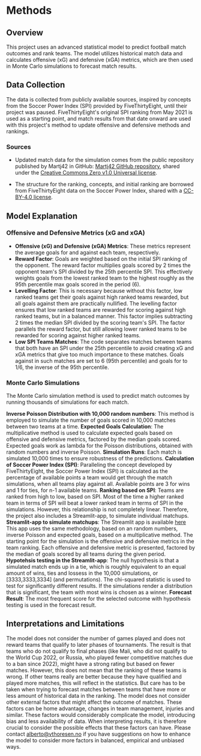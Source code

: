 # Methods

## Overview

This project uses an advanced statistical model to predict football match outcomes and rank teams. The model utilizes historical match data and calculates offensive (xG) and defensive (xGA) metrics, which are then used in Monte Carlo simulations to forecast match results.

## Data Collection

The data is collected from publicly available sources, inspired by concepts from the Soccer Power Index (SPI) provided by FiveThirtyEight, until their project was paused. FiveThirtyEight's original SPI ranking from May 2021 is used as a starting point, and match results from that date onward are used with this project's method to update offensive and defensive methods and rankings.

### Sources
- Updated match data for the simulation comes from the public repository published by Martj42 in GitHub: [Martj42 GitHub repository](https://github.com/martj42/international_results), shared under the [Creative Commons Zero v1.0 Universal license](https://github.com/martj42/international_results/blob/master/LICENSE).

- The structure for the ranking, concepts, and initial ranking are borrowed from FiveThirtyEight data on the Soccer Power Index, shared with a [CC-BY-4.0 license](https://github.com/fivethirtyeight/data/blob/master/soccer-spi/README.md).

## Model Explanation

### Offensive and Defensive Metrics (xG and xGA)
- **Offensive (xG) and Defensive (xGA) Metrics**: These metrics represent the average goals for and against each team, respectively.
- **Reward Factor**: Goals are weighted based on the initial SPI ranking of the opponent. The reward factor multiplies goals scored by 2 times the opponent team's SPI divided by the 25th percentile SPI. This effectively weights goals from the lowest ranked team to the highest roughly as the 95th percentile max goals scored in the period (6).
- **Levelling Factor**: This is necessary because without this factor, low ranked teams get their goals against high ranked teams rewarded, but all goals against them are practically nullified. The levelling factor ensures that low ranked teams are rewarded for scoring against high ranked teams, but in a balanced manner. This factor implies subtracting 2 times the median SPI divided by the scoring team's SPI. The factor parallels the reward factor, but still allowing lower ranked teams to be rewarded for scoring against higher ranked teams.
- **Low SPI Teams Matches**: The code separates matches between teams that both have an SPI under the 25th percentile to avoid creating xG and xGA metrics that give too much importance to these matches. Goals against in such matches are set to 6 (95th percentile) and goals for to 1/6, the inverse of the 95th percentile.

### Monte Carlo Simulations
The Monte Carlo simulation method is used to predict match outcomes by running thousands of simulations for each match.

**Inverse Poisson Distribution with 10,000 random numbers**: This method is employed to simulate the number of goals scored in 10,000 matches between two teams at a time.
**Expected Goals Calculation**: The multiplicative method is used to calculate expected goals based on offensive and defensive metrics, factored by the median goals scored. Expected goals work as lambda for the Poisson distributions, obtained with random numbers and inverse Poisson.
**Simulation Runs**: Each match is simulated 10,000 times to ensure robustness of the predictions.
**Calculation of Soccer Power Index (SPI)**: Paralleling the concept developed by FiveThirtyEight, the Soccer Power Index (SPI) is calculated as the percentage of available points a team would get through the match simulations, when all teams play against all. Available points are 3 for wins and 1 for ties, for n-1 available teams. 
**Ranking based on SPI**: Teams are ranked from high to low, based on SPI. Most of the time a higher ranked team in terms of SPI will beat a lower ranked team in terms of SPI in the simulations. However, this relationship is not completely linear. Therefore, the project also includes a Streamlit-app, to simulate individual matchups.
**Streamlit-app to simulate matchups**: The Streamlit app is available [here](https://footballpredictor.streamlit.app/) This app uses the same methodology, based on an random numbers, inverse Poisson and expected goals, based on a multiplicative method. The starting point for the simulation is the offensive and defensive metrics in the team ranking. Each offensive and defensive metric is presented, factored by the median of goals scored by all teams during the given period.
**Hypotehsis testing in the Streamlit-app**: The null hypothesis is that a simulated match ends up in a tie, which is roughly equivalent to an equal amount of wins, ties and lossess in the 10,000 simulations, or [3333,3333,3334] (and permutations). The chi-squared statistic is used to test for significantly different results. If the simulations render a distribution that is significant, the team with most wins is chosen as a winner.
**Forecast Result**: The most frequent score for the selected outcome with hypothesis testing is used in the forecast result.

## Interpretations and Limitations
The model does not consider the number of games played and does not reward teams that qualify to later phases of tournaments. The result is that teams who do not qualify to final phases (like Mali, who did not qualify to the World Cup 2022, or Russia, who played fewer competitive matches due to a ban since 2022), might have a strong rating but based on fewer matches. However, this does not mean that the ranking of these teams is wrong. If other teams really are better because they have qualified and played more matches, this will reflect in the statistics. But care has to be taken when trying to forecast matches between teams that have more or less amount of historical data in the ranking. The model does not consider other external factors that might affect the outcome of matches. These factors can be home advantage, changes in team management, injuries and similar. These factors would considerably complicate the model, introducing bias and less availability of data. When interpreting results, it is therefore crucial to consider the possible effects that these factors can have. Please contact alberto@vthoresen.no if you have suggestions on how to enhance the model to consider more factors in balanced, empirical and unbiased ways. 
